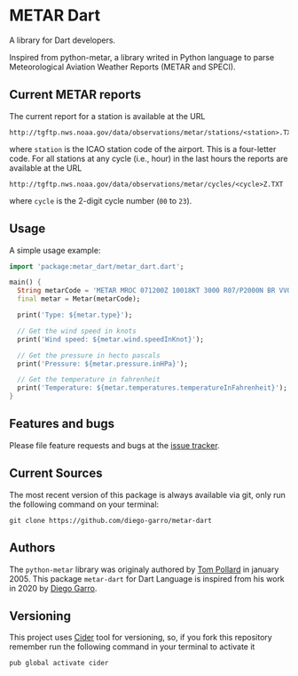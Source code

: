 # METAR Dart

A library for Dart developers.

Inspired from python-metar, a library writed in Python language to parse Meteorological Aviation Weather Reports (METAR and SPECI).

## Current METAR reports

The current report for a station is available at the URL

```
http://tgftp.nws.noaa.gov/data/observations/metar/stations/<station>.TXT
```

where `station` is the ICAO station code of the airport. This is a four-letter code. For all stations at any cycle (i.e., hour) in the last  hours the reports are available at the URL

```
http://tgftp.nws.noaa.gov/data/observations/metar/cycles/<cycle>Z.TXT
```

where `cycle` is the 2-digit cycle number (`00` to `23`).

## Usage

A simple usage example:

```dart
import 'package:metar_dart/metar_dart.dart';

main() {
  String metarCode = 'METAR MROC 071200Z 10018KT 3000 R07/P2000N BR VV003 17/09 A2994 RESHRA NOSIG';
  final metar = Metar(metarCode);

  print('Type: ${metar.type}');

  // Get the wind speed in knots
  print('Wind speed: ${metar.wind.speedInKnot}');

  // Get the pressure in hecto pascals
  print('Pressure: ${metar.pressure.inHPa}');

  // Get the temperature in fahrenheit
  print('Temperature: ${metar.temperatures.temperatureInFahrenheit}');
}
```

## Features and bugs

Please file feature requests and bugs at the [issue tracker][tracker].

[tracker]: https://github.com/diego-garro/metar-dart/issues

## Current Sources

The most recent version of this package is always available via git, only run the following
command on your terminal:

```
git clone https://github.com/diego-garro/metar-dart
```

## Authors

The `python-metar` library was originaly authored by [Tom Pollard][TomPollard] in january 2005. This package `metar-dart` for Dart Language is inspired from his work in 2020 by [Diego Garro][DiegoGarro].

[TomPollard]: https://github.com/tomp
[DiegoGarro]: https://github.com/diego-garro

## Versioning

This project uses [Cider][cider] tool for versioning, so, if you fork this repository remember run
the following command in your terminal to activate it

[cider]: https://pub.dev/packages/cider

```
pub global activate cider
```